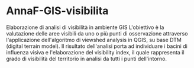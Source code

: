 # AnnaF-GIS-visibilita
Elaborazione di analisi di visibilità in ambiente GIS
L'obiettivo è la valutazione delle aree visibili da uno o più punti di osservazione attraverso l'applicazione dell'algoritmo di viewshed analysis in QGIS, su base DTM (digital terrain model). 
Il risultato dell'analisi porta ad individuare i bacini di influenza visiva e l'elaborazione del visibility index, il quale rappresenta il grado di visibilità del territorio in analisi da tutti i punti dell'intorno.
